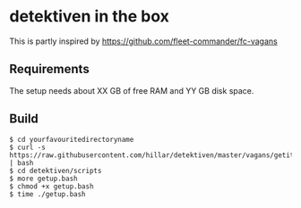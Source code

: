# detektiven in the box

This is partly inspired by https://github.com/fleet-commander/fc-vagans

## Requirements

The setup needs about XX GB of free RAM and YY GB disk space.

## Build

```shell
$ cd yourfavouritedirectoryname
$ curl -s https://raw.githubusercontent.com/hillar/detektiven/master/vagans/getit.bash | bash
$ cd detektiven/scripts
$ more getup.bash
$ chmod +x getup.bash
$ time ./getup.bash
```
